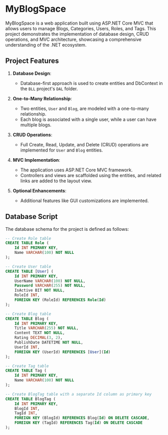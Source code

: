 # MyBlogSpace

MyBlogSpace is a web application built using ASP.NET Core MVC that allows users to manage Blogs, Categories, Users, Roles, and Tags. This project demonstrates the implementation of database design, CRUD operations, and MVC architecture, showcasing a comprehensive understanding of the .NET ecosystem.

## Project Features

1. **Database Design**:
   - Database-first approach is used to create entities and DbContext in the `BLL` project's `DAL` folder.

2. **One-to-Many Relationship**:
   - Two entities, `User` and `Blog`, are modeled with a one-to-many relationship.
   - Each blog is associated with a single user, while a user can have multiple blogs.

3. **CRUD Operations**:
   - Full Create, Read, Update, and Delete (CRUD) operations are implemented for `User` and `Blog` entities.

4. **MVC Implementation**:
   - The application uses ASP.NET Core MVC framework.
   - Controllers and views are scaffolded using the entities, and related links are added to the layout view.

5. **Optional Enhancements**:
   - Additional features like GUI customizations are implemented.

## Database Script
The database schema for the project is defined as follows:

```sql
-- Create Role table
CREATE TABLE Role (
    Id INT PRIMARY KEY,
    Name VARCHAR(100) NOT NULL
);

-- Create User table
CREATE TABLE [User] (
    Id INT PRIMARY KEY,
    UserName VARCHAR(100) NOT NULL,
    Password VARCHAR(255) NOT NULL,
    IsActive BIT NOT NULL,
    RoleId INT,
    FOREIGN KEY (RoleId) REFERENCES Role(Id)
);

-- Create Blog table
CREATE TABLE Blog (
    Id INT PRIMARY KEY,
    Title VARCHAR(255) NOT NULL,
    Content TEXT NOT NULL,
    Rating DECIMAL(3, 2),
    PublishDate DATETIME NOT NULL,
    UserId INT,
    FOREIGN KEY (UserId) REFERENCES [User](Id)
);

-- Create Tag table
CREATE TABLE Tag (
    Id INT PRIMARY KEY,
    Name VARCHAR(100) NOT NULL
);

-- Create BlogTag table with a separate Id column as primary key
CREATE TABLE BlogTag (
    Id INT PRIMARY KEY,
    BlogId INT,
    TagId INT,
    FOREIGN KEY (BlogId) REFERENCES Blog(Id) ON DELETE CASCADE,
    FOREIGN KEY (TagId) REFERENCES Tag(Id) ON DELETE CASCADE
);
